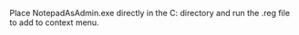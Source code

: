 Place NotepadAsAdmin.exe directly in the C: directory and run the .reg file to add to context menu.

